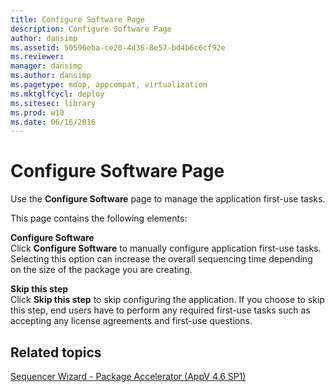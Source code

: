 ```yaml
---
title: Configure Software Page
description: Configure Software Page
author: dansimp
ms.assetid: 50596eba-ce20-4d36-8e57-bd4b6c6cf92e
ms.reviewer: 
manager: dansimp
ms.author: dansimp
ms.pagetype: mdop, appcompat, virtualization
ms.mktglfcycl: deploy
ms.sitesec: library
ms.prod: w10
ms.date: 06/16/2016
---
```



# Configure Software Page


Use the **Configure Software** page to manage the application first-use tasks.

This page contains the following elements:

<a href="" id="configure-software"></a>**Configure Software**  
Click **Configure Software** to manually configure application first-use tasks. Selecting this option can increase the overall sequencing time depending on the size of the package you are creating.

<a href="" id="skip-this-step"></a>**Skip this step**  
Click **Skip this step** to skip configuring the application. If you choose to skip this step, end users have to perform any required first-use tasks such as accepting any license agreements and first-use questions.

## Related topics


[Sequencer Wizard - Package Accelerator (AppV 4.6 SP1)](sequencer-wizard---package-accelerator--appv-46-sp1-.md)

 

 





